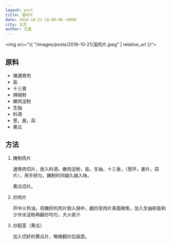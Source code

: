 ```yaml
---
layout: post
title: 溜肉片
date: 2018-10-21 18:00:00 +0800
city: 北京
author: 王鑫
---
```


<img src="{{ "/images/posts/2018-10-21/溜肉片.jpeg" | relative_url }}">

## 原料

* 猪通脊肉
* 盐
* 十三香
* 辣椒粉
* 嫩肉淀粉
* 生抽
* 料酒
* 葱，酱，蒜
* 黄瓜

## 方法

1. 腌制肉片

    通脊肉切片，放入料酒，嫩肉淀粉，盐，生抽，十三香，（葱环，姜片，蒜片），用手抓匀，腌制时间越久越入味。

    黄瓜切片。

2. 炒肉片

    开中火热油，将腌好的肉片倒入锅中，翻炒至肉片表面微焦，加入生抽和盐和少许水淀粉再翻炒均匀，大火收汁

3. 炒配菜（黄瓜）

    加入切好的黄瓜片，略微翻炒后装盘。

